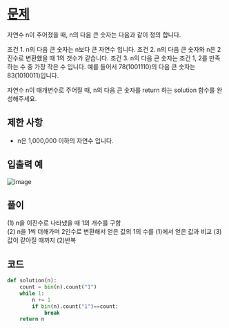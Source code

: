# [문제](https://programmers.co.kr/learn/courses/30/lessons/12911)  
자연수 n이 주어졌을 때, n의 다음 큰 숫자는 다음과 같이 정의 합니다.

조건 1. n의 다음 큰 숫자는 n보다 큰 자연수 입니다.
조건 2. n의 다음 큰 숫자와 n은 2진수로 변환했을 때 1의 갯수가 같습니다.
조건 3. n의 다음 큰 숫자는 조건 1, 2를 만족하는 수 중 가장 작은 수 입니다.
예를 들어서 78(1001110)의 다음 큰 숫자는 83(1010011)입니다.

자연수 n이 매개변수로 주어질 때, n의 다음 큰 숫자를 return 하는 solution 함수를 완성해주세요.
## 제한 사항  
- n은 1,000,000 이하의 자연수 입니다.
## 입출력 예  
![image](https://user-images.githubusercontent.com/59672592/143416999-aba584ec-cbec-4c0b-a98b-c93377b62c5c.png)

## 풀이  
(1) n을 이진수로 나타냈을 때 1의 개수를 구함  
(2) n을 1씩 더해가며 2인수로 변환해서 얻은 값의 1의 수를 (1)에서 얻은 값과 비교
(3) 값이 같아질 때까지 (2)반복
## 코드  

```python
def solution(n):
    count = bin(n).count("1")
    while 1:
        n += 1
        if bin(n).count("1")==count:
            break
    return n
```
